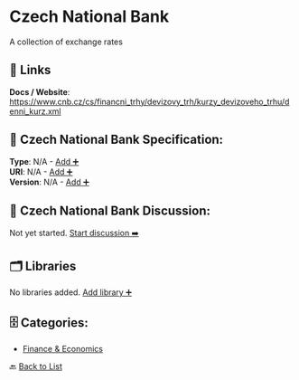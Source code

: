 # Czech National Bank

A collection of exchange rates

##  🔗 Links
**Docs / Website**: https://www.cnb.cz/cs/financni_trhy/devizovy_trh/kurzy_devizoveho_trhu/denni_kurz.xml

## 🧬 Czech National Bank Specification:
**Type**: N/A - [Add ➕](https://github.com/apis-list/apis-list/edit/main/apis.yaml#L4480)  
**URI**: N/A - [Add ➕](https://github.com/apis-list/apis-list/edit/main/apis.yaml#L4480)  
**Version**: N/A - [Add ➕](https://github.com/apis-list/apis-list/edit/main/apis.yaml#L4480)

## 💬 Czech National Bank Discussion:
Not yet started. [Start discussion ➡️](https://github.com/apis-list/apis-list/discussions/new)

## 🗂️ Libraries

No libraries added. [Add library ➕](https://github.com/apis-list/apis-list/edit/main/apis.yaml#L4480)    


## 🗄️ Categories:
- [Finance & Economics](https://github.com/apis-list/apis-list#finance--economics-)

🔙  [Back to List](https://github.com/apis-list/apis-list)
